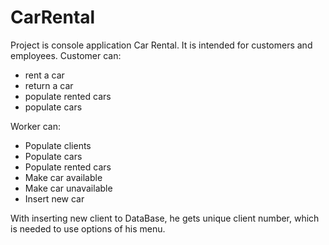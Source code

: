 # CarRental

Project is console application Car Rental. It is intended for customers and employees.
Customer can:
- rent a car
- return a car
- populate rented cars
- populate cars

Worker can:
- Populate clients
- Populate cars
- Populate rented cars
- Make car available
- Make car unavailable
- Insert new car

With inserting new client to DataBase, he gets unique client number, which is needed to use options of his menu.
